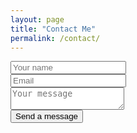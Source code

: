 ```yaml
---
layout: page
title: "Contact Me"
permalink: /contact/
---
```


<form action="https://public.herotofu.com/v1/4f8a7bb0-1f5d-11ef-90b8-b52fc5a15495" method="POST">
  <div class="mb-3 pt-0">
    <input type="text" placeholder="Your name" name="name" required />
  </div>
  <div class="mb-3 pt-0">
    <input type="email" placeholder="Email" name="email" required />
  </div>
  <div class="mb-3 pt-0">
    <textarea placeholder="Your message" name="message" required></textarea>
  </div>
  <div class="mb-3 pt-0">
    <button type="submit">Send a message</button>
  </div>
</form>
